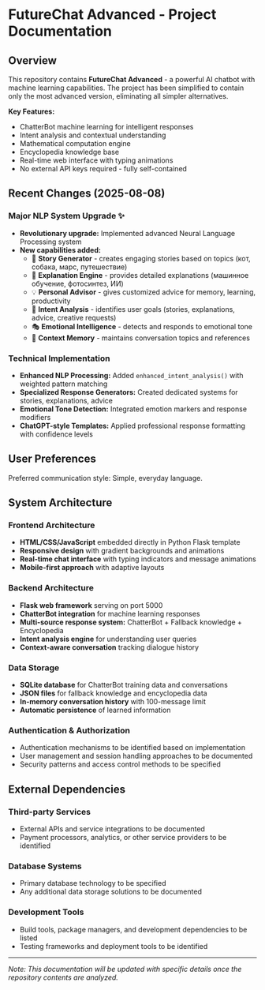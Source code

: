 # FutureChat Advanced - Project Documentation

## Overview

This repository contains **FutureChat Advanced** - a powerful AI chatbot with machine learning capabilities. The project has been simplified to contain only the most advanced version, eliminating all simpler alternatives.

**Key Features:**
- ChatterBot machine learning for intelligent responses
- Intent analysis and contextual understanding
- Mathematical computation engine
- Encyclopedia knowledge base
- Real-time web interface with typing animations
- No external API keys required - fully self-contained

## Recent Changes (2025-08-08)

### Major NLP System Upgrade ✨
- **Revolutionary upgrade:** Implemented advanced Neural Language Processing system
- **New capabilities added:**
  - 📖 **Story Generator** - creates engaging stories based on topics (кот, собака, марс, путешествие)
  - 🔬 **Explanation Engine** - provides detailed explanations (машинное обучение, фотосинтез, ИИ)
  - 💡 **Personal Advisor** - gives customized advice for memory, learning, productivity
  - 🤖 **Intent Analysis** - identifies user goals (stories, explanations, advice, creative requests)
  - 🎭 **Emotional Intelligence** - detects and responds to emotional tone
  - 🧠 **Context Memory** - maintains conversation topics and references

### Technical Implementation
- **Enhanced NLP Processing:** Added `enhanced_intent_analysis()` with weighted pattern matching
- **Specialized Response Generators:** Created dedicated systems for stories, explanations, advice
- **Emotional Tone Detection:** Integrated emotion markers and response modifiers
- **ChatGPT-style Templates:** Applied professional response formatting with confidence levels

## User Preferences

Preferred communication style: Simple, everyday language.

## System Architecture

### Frontend Architecture
- **HTML/CSS/JavaScript** embedded directly in Python Flask template
- **Responsive design** with gradient backgrounds and animations
- **Real-time chat interface** with typing indicators and message animations
- **Mobile-first approach** with adaptive layouts

### Backend Architecture
- **Flask web framework** serving on port 5000
- **ChatterBot integration** for machine learning responses
- **Multi-source response system:** ChatterBot + Fallback knowledge + Encyclopedia
- **Intent analysis engine** for understanding user queries
- **Context-aware conversation** tracking dialogue history

### Data Storage
- **SQLite database** for ChatterBot training data and conversations
- **JSON files** for fallback knowledge and encyclopedia data
- **In-memory conversation history** with 100-message limit
- **Automatic persistence** of learned information

### Authentication & Authorization
- Authentication mechanisms to be identified based on implementation
- User management and session handling approaches to be documented
- Security patterns and access control methods to be specified

## External Dependencies

### Third-party Services
- External APIs and service integrations to be documented
- Payment processors, analytics, or other service providers to be identified

### Database Systems
- Primary database technology to be specified
- Any additional data storage solutions to be documented

### Development Tools
- Build tools, package managers, and development dependencies to be listed
- Testing frameworks and deployment tools to be identified

---

*Note: This documentation will be updated with specific details once the repository contents are analyzed.*